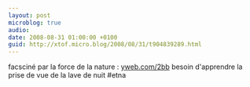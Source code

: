 ```yaml
---
layout: post
microblog: true
audio: 
date: 2008-08-31 01:00:00 +0100
guid: http://xtof.micro.blog/2008/08/31/t904839289.html
---
```

facsciné par la force de la nature : [yweb.com/2bb](http://yweb.com/2bb) besoin d'apprendre la prise de vue de la lave de nuit #etna
